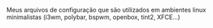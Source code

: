Meus arquivos de configuração que são utilizados em ambientes linux minimalistas (i3wm, polybar, bspwm, openbox, tint2, XFCE...)
